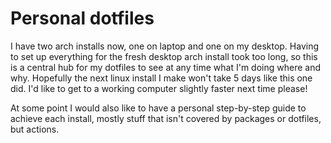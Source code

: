 # Personal dotfiles

I have two arch installs now, one on laptop and one on my desktop. Having to
set up everything for the fresh desktop arch install took too long, so this
is a central hub for my dotfiles to see at any time what I'm doing where and
why. Hopefully the next linux install I make won't take 5 days like this one
did. I'd like to get to a working computer slightly faster next time please!

At some point I would also like to have a personal step-by-step guide to 
achieve each install, mostly stuff that isn't covered by packages or 
dotfiles, but actions.
